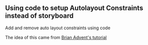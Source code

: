 ## Using code to setup Autolayout Constraints instead of storyboard

Add and remove auto layout constraints using code

The idea of this came from [Brian Advent's tutorial][1]

[1]: https://www.youtube.com/watch?v=6EEMofQG93I
